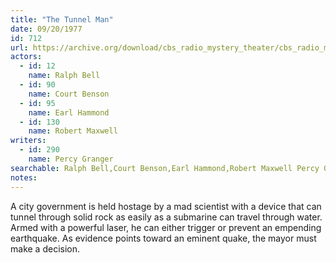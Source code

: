 ```yaml
---
title: "The Tunnel Man"
date: 09/20/1977
id: 712
url: https://archive.org/download/cbs_radio_mystery_theater/cbs_radio_mystery_theater-0701-0750.zip/cbs_radio_mystery_theater-0701-0750%2Fcbsrmt_0712_the_tunnel_man.mp3
actors:  
  - id: 12
    name: Ralph Bell  
  - id: 90
    name: Court Benson  
  - id: 95
    name: Earl Hammond  
  - id: 130
    name: Robert Maxwell
writers:  
  - id: 290
    name: Percy Granger
searchable: Ralph Bell,Court Benson,Earl Hammond,Robert Maxwell Percy Granger
notes:  
---
```

A city government is held hostage by a mad scientist with a device that can tunnel through solid rock as easily as a submarine can travel through water. Armed with a powerful laser, he can either trigger or prevent an empending earthquake. As evidence points toward an eminent quake, the mayor must make a decision.
